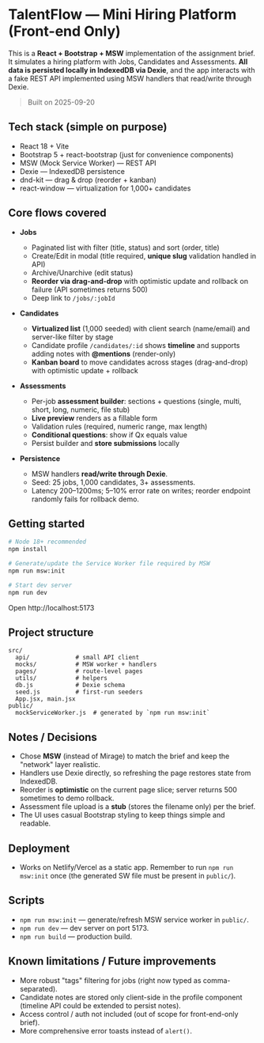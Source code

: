 
# TalentFlow — Mini Hiring Platform (Front-end Only)

This is a **React + Bootstrap + MSW** implementation of the assignment brief. It simulates a hiring platform with Jobs, Candidates and Assessments. **All data is persisted locally in IndexedDB via Dexie**, and the app interacts with a fake REST API implemented using MSW handlers that read/write through Dexie.

> Built on 2025-09-20

## Tech stack (simple on purpose)
- React 18 + Vite
- Bootstrap 5 + react-bootstrap (just for convenience components)
- MSW (Mock Service Worker) — REST API
- Dexie — IndexedDB persistence
- dnd-kit — drag & drop (reorder + kanban)
- react-window — virtualization for 1,000+ candidates

## Core flows covered
- **Jobs**
  - Paginated list with filter (title, status) and sort (order, title)
  - Create/Edit in modal (title required, **unique slug** validation handled in API)
  - Archive/Unarchive (edit status)
  - **Reorder via drag-and-drop** with optimistic update and rollback on failure (API sometimes returns 500)
  - Deep link to `/jobs/:jobId`

- **Candidates**
  - **Virtualized list** (1,000 seeded) with client search (name/email) and server-like filter by stage
  - Candidate profile `/candidates/:id` shows **timeline** and supports adding notes with **@mentions** (render-only)
  - **Kanban board** to move candidates across stages (drag-and-drop) with optimistic update + rollback

- **Assessments**
  - Per-job **assessment builder**: sections + questions (single, multi, short, long, numeric, file stub)
  - **Live preview** renders as a fillable form
  - Validation rules (required, numeric range, max length)
  - **Conditional questions**: show if Qx equals value
  - Persist builder and **store submissions** locally

- **Persistence**
  - MSW handlers **read/write through Dexie**.
  - Seed: 25 jobs, 1,000 candidates, 3+ assessments.
  - Latency 200–1200ms; 5–10% error rate on writes; reorder endpoint randomly fails for rollback demo.

## Getting started
```bash
# Node 18+ recommended
npm install

# Generate/update the Service Worker file required by MSW
npm run msw:init

# Start dev server
npm run dev
```

Open http://localhost:5173

## Project structure
```
src/
  api/             # small API client
  mocks/           # MSW worker + handlers
  pages/           # route-level pages
  utils/           # helpers
  db.js            # Dexie schema
  seed.js          # first-run seeders
  App.jsx, main.jsx
public/
  mockServiceWorker.js  # generated by `npm run msw:init`
```

## Notes / Decisions
- Chose **MSW** (instead of Mirage) to match the brief and keep the "network" layer realistic.
- Handlers use Dexie directly, so refreshing the page restores state from IndexedDB.
- Reorder is **optimistic** on the current page slice; server returns 500 sometimes to demo rollback.
- Assessment file upload is a **stub** (stores the filename only) per the brief.
- The UI uses casual Bootstrap styling to keep things simple and readable.

## Deployment
- Works on Netlify/Vercel as a static app. Remember to run `npm run msw:init` once (the generated SW file must be present in `public/`).


## Scripts
- `npm run msw:init` — generate/refresh MSW service worker in `public/`.
- `npm run dev` — dev server on port 5173.
- `npm run build` — production build.

## Known limitations / Future improvements
- More robust "tags" filtering for jobs (right now typed as comma-separated).
- Candidate notes are stored only client-side in the profile component (timeline API could be extended to persist notes).
- Access control / auth not included (out of scope for front-end-only brief).
- More comprehensive error toasts instead of `alert()`.
